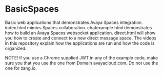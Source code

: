# BasicSpaces
Basic web applications that demonstrates Avaya Spaces integration.  index.html mimics Spaces collaboration.  chatexample.html demonstrates how to build an Avaya Spaces websocket application.  direct.html will show you how to create and connect to a new direct message space. The videos in this repository explain how the applications are run and how the code is organized.

NOTE!  If you use a Chrome supplied JWT in any of the example code, make sure you that you use the one from Domain avayacloud.com.  Do not use the one for zang.io.
